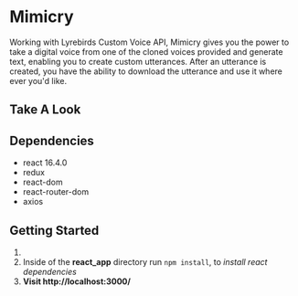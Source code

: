 # Mimicry

Working with Lyrebirds Custom Voice API, Mimicry gives you the power to take a digital voice from one of the cloned voices provided and generate text, enabling you to create custom utterances. After an utterance is created, you have the ability to download the utterance and use it where ever you'd like.



## Take A Look



## Dependencies

  * react 16.4.0
  * redux
  * react-dom
  * react-router-dom
  * axios

## Getting Started

1.
1. Inside of the **react_app** directory run `npm install`, to *install react dependencies*
2. **Visit http://localhost:3000/**